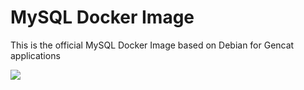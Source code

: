# MySQL Docker Image

This is the official MySQL Docker Image based on Debian for Gencat applications

[![](https://images.microbadger.com/badges/image/gencatcloud/java.svg)](https://microbadger.com/images/gencatcloud/java "Get your own image badge on microbadger.com")
